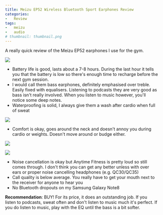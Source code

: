 ```yaml
---
title: Meizu EP52 Wireless Bluetooth Sport Earphones Review
categories:
-   Review
tags:
-   meizu
-   audio
# thumbnail: thumbnail.png
---
```


A really quick review of the Meizu EP52 earphones I use for the gym.

<!-- more -->

![]({{page.images}}/front.jpg)

-   Battery life is good, lasts about a 7-8 hours. During the last hour it tells you that the battery is low so there's enough time to recharge before the next gym session.
-   I would call them bass earphones, definitely emphasised over treble. Easily fixed with equalisers. Listening to podcasts they are very good as bass isn't really involved. When you listen to music however, you'll notice some deep notes.
-   Waterproofing is solid, I always give them a wash after cardio when full of sweat

![]({{page.images}}/washing.jpg)

-   Comfort is okay, goes around the neck and doesn't annoy you during cardio or weights. Doesn't move around or budge either.

![]({{page.images}}/side.jpg)

![]({{page.images}}/back.jpg)

-   Noise cancellation is okay but Anytime Fitness is pretty loud so still comes through. I don't think you can get any better unless with over ears or proper noise cancelling headphones (e.g. QC30/QC35)
-   Call quality is below average. You really have to get your mouth next to the receiver for anyone to hear you
-   No Bluetooth dropouts on my Samsung Galaxy Note8

**Recommendation**: BUY! For its price, it does an outstanding job. If you listen to podcasts, sweat often and don't listen to music  much it's perfect. If you do listen to music, play with the EQ until the bass is a bit softer.
